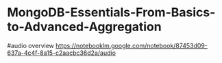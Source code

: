 # MongoDB-Essentials-From-Basics-to-Advanced-Aggregation

#audio overview
https://notebooklm.google.com/notebook/87453d09-637a-4c4f-8a15-c2aacbc36d2a/audio
